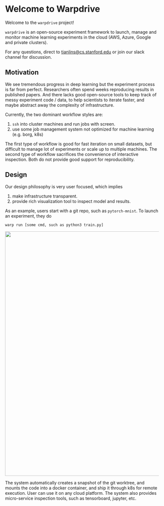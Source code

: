 # Welcome to Warpdrive


Welcome to the `warpdrive` project!

`warpdrive` is an open-source experiment framework to launch, manage and monitor machine learning experiments in the cloud (AWS, Azure, Google and private clusters).

For any questions, direct to [tianlins@cs.stanford.edu](mailto:tianlins@cs.stanford.edu) or join our slack channel for discussion.

## Motivation

We see tremendous progress in deep learning but the experiment process is far from perfect. Researchers often spend weeks reproducing results in published papers. And there lacks good open-source tools to keep track of messy experiment code / data, to help scientists to iterate faster, and maybe abstract away the complexity of infrastructure.

Currently, the two dominant workflow styles are:

1. `ssh` into cluster machines and run jobs with screen.
2. use some job management system not optimized for machine learning (e.g. borg, k8s)

The first type of workflow is good for fast iteration on small datasets, but difficult to manage lot of experiments or scale up to multiple machines. The second type of workflow sacrifices the convenience of interactive inspection. Both do not provide good support for reproducibility.

## Design

Our design philosophy is very user focused, which implies

1. make infrastructure transparent.
2. provide rich visualization tool to inspect model and results.

As an example, users start with a git repo, such as `pytorch-mnist`. To launch an experiment, they do

    warp run [some cmd, such as python3 train.py]

<center>
<img src="https://www.dropbox.com/s/po3ua1zi2j96ys4/dummy-04-2017.gif?dl=1" width="800px">
</center>

The system automatically creates a snapshot of the git worktree, and mounts the code into a docker container, and ship it through k8s for remote execution. User can use it on any cloud platform. The system also provides micro-service inspection tools, such as tensorboard, jupyter, etc.


